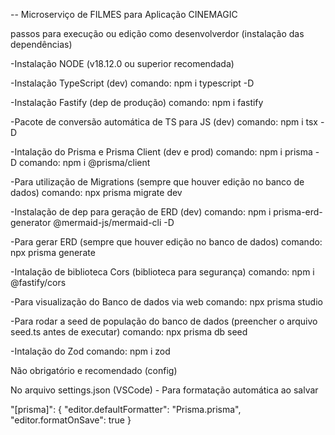 -- Microserviço de FILMES para Aplicação CINEMAGIC

passos para execução ou edição como desenvolverdor (instalação das dependências)

-Instalação NODE (v18.12.0 ou superior recomendada)

-Instalação TypeScript (dev)
comando: npm i typescript -D

-Instalação Fastify (dep de produção)
comando: npm i fastify

-Pacote de conversão automática de TS para JS (dev)
comando: npm i tsx -D

-Intalação do Prisma e Prisma Client (dev e prod)
comando: npm i prisma -D
comando: npm i @prisma/client

-Para utilização de Migrations (sempre que houver edição no banco de dados)
comando: npx prisma migrate dev

-Instalação de dep para geração de ERD (dev)
comando: npm i prisma-erd-generator @mermaid-js/mermaid-cli -D

-Para gerar ERD (sempre que houver edição no banco de dados)
comando: npx prisma generate

-Intalação de biblioteca Cors (biblioteca para segurança)
comando: npm i @fastify/cors

-Para visualização do Banco de dados via web
comando: npx prisma studio

-Para rodar a seed de população do banco de dados (preencher o arquivo seed.ts antes de executar)
comando: npx prisma db seed

-Intalação do Zod
comando: npm i zod

Não obrigatório e recomendado (config)

No arquivo settings.json (VSCode) - Para formatação automática ao salvar

"[prisma]": {
    "editor.defaultFormatter": "Prisma.prisma",
    "editor.formatOnSave": true
}

